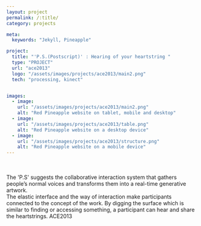 ```yaml
---
layout: project
permalink: /:title/
category: projects

meta:
  keywords: "Jekyll, Pineapple"

project:
  title: "'P.S.(Postscript)' : Hearing of your heartstring "
  type: "PROJECT"
  url: "ace2013"
  logo: "/assets/images/projects/ace2013/main2.png"
  tech: "processing, kinect"


images:
  - image:
    url: "/assets/images/projects/ace2013/main2.png"
    alt: "Red Pineapple website on tablet, mobile and desktop"
  - image:
    url: "/assets/images/projects/ace2013/table.png"
    alt: "Red Pineapple website on a desktop device"
  - image:
    url: "/assets/images/projects/ace2013/structure.png"
    alt: "Red Pineapple website on a mobile device"
---
```

<p>
<br>
<br>
The 'P.S' suggests the collaborative interaction system that gathers people’s normal voices and transforms them into a real-time generative artwork.
<br>
The elastic interface and the way of interaction make participants connected to the concept of the work. By digging the surface which is similar to finding or accessing something, a participant can hear and share the heartstrings. 
ACE2013
</p>

